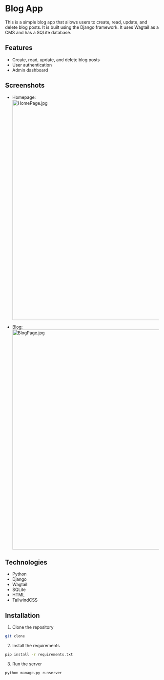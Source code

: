 # Blog App

This is a simple blog app that allows users to create, read, update, and delete blog posts. It is built using the Django framework. It uses Wagtail as a CMS and has a SQLite database.

## Features

- Create, read, update, and delete blog posts
- User authentication
- Admin dashboard

## Screenshots

- Homepage:
  <img width="720" alt="HomePage.jpg" src="https://github.com/poornima1904/blogApp/assets/98191343/38c695e9-0a55-4725-8716-4ece2fee2fdb">

- Blog:
  <img width="720" alt="BlogPage.jpg" src="https://github.com/poornima1904/blogApp/assets/98191343/2c0d74c4-b610-4dff-a683-c68c59a87e36">

## Technologies

- Python
- Django
- Wagtail
- SQLite
- HTML
- TailwindCSS

## Installation

1. Clone the repository

```bash
git clone
```

2. Install the requirements

```bash
pip install -r requirements.txt
```

3. Run the server

```bash
python manage.py runserver
```
